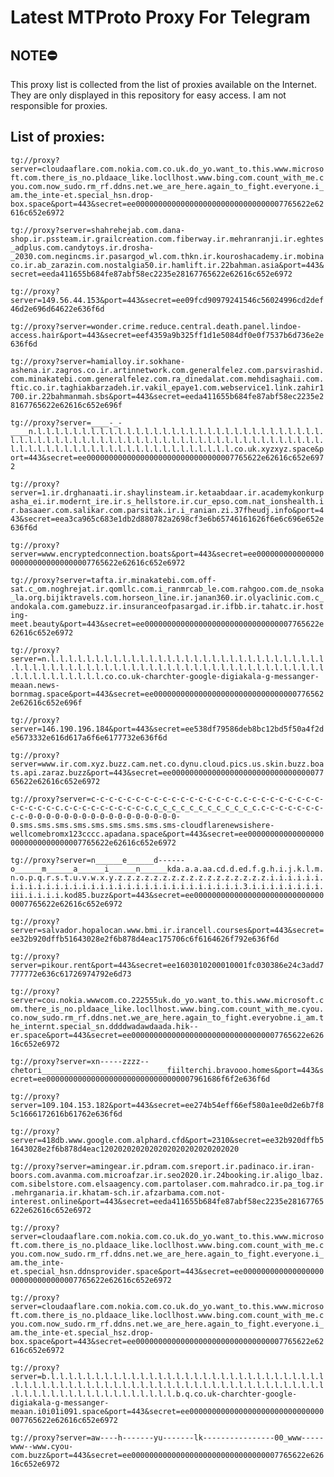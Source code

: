 # Latest MTProto Proxy For Telegram

## NOTE⛔

This proxy list is collected from the list of proxies available on the Internet. They are only displayed in this repository for easy access. I am not responsible for proxies.

## List of proxies:

`tg://proxy?server=cloudaaflare.com.nokia.com.co.uk.do_yo.want_to.this.www.microsoft.com.there_is_no.pldaace_like.locllhost.www.bing.com.count_with_me.cyou.com.now_sudo.rm_rf.ddns.net.we_are_here.again_to_fight.everyone.i_am.the_inte-et.special_hsn.drop-box.space&port=443&secret=ee000000000000000000000000000000007765622e62616c652e6972`

`tg://proxy?server=shahrehejab.com.dana-shop.ir.pssteam.ir.grailcreation.com.fiberway.ir.mehranranji.ir.eghtes_adplus.com.candytoys.ir.drosha-_2030.com.negincms.ir.pasargod_wl.com.thkn.ir.kouroshacademy.ir.mobinaco.ir.ab_zarazin.com.nostalgia50.ir.hamlift.ir.22bahman.asia&port=443&secret=eeda411655b684fe87abf58ec2235e28167765622e62616c652e6972`

`tg://proxy?server=149.56.44.153&port=443&secret=ee09fcd90979241546c56024996cd2def46d2e696d64622e636f6d`

`tg://proxy?server=wonder.crime.reduce.central.death.panel.lindoe-access.hair&port=443&secret=eef4359a9b325ff1d1e5084df0e0f7537b6d736e2e636f6d`

`tg://proxy?server=hamialloy.ir.sokhane-ashena.ir.zagros.co.ir.artinnetwork.com.generalfelez.com.parsvirashid.com.minakatebi.com.generalfelez.com.ra_dinedalat.com.mehdisaghaii.com.ftic.co.ir.taghiakbarzadeh.ir.vakil_epaye1.com.webservice1.link.zahir1700.ir.22bahmanmah.sbs&port=443&secret=eeda411655b684fe87abf58ec2235e28167765622e62616c652e696f`

`tg://proxy?server=____-_-____n.l.l.l.l.l.l.l.l.l.l.l.l.l.l.l.l.l.l.l.l.l.l.l.l.l.l.l.l.l.l.l.l.l.l.l.l.l.l.l.l.l.l.l.l.l.l.l.l.l.l.l.l.l.l.l.l.l.l.l.l.l.l.l.l.l.l.l.l.l.l.l.l.l.l.l.l.l.l.l.l.l.l.l.l.l.l.l.l.l.l.l.l.co.uk.xyzxyz.space&port=443&secret=ee000000000000000000000000000000007765622e62616c652e6972`

`tg://proxy?server=1.ir.drghanaati.ir.shaylinsteam.ir.ketaabdaar.ir.academykonkurpasha_ei.ir.modernt_ire.ir.s_hellstore.ir.cur_epso.com.nat_ionshealth.ir.basaaer.com.salikar.com.parsitak.ir.i_ranian.zi.37fheudj.info&port=443&secret=eea3ca965c683e1db2d880782a2698cf3e6b65746161626f6e6c696e652e636f6d`

`tg://proxy?server=www.encryptedconnection.boats&port=443&secret=ee000000000000000000000000000000007765622e62616c652e6972`

`tg://proxy?server=tafta.ir.minakatebi.com.off-sat.c_om.noghrejat.ir.qomllc.com.i_ranmrcab_le.com.rahgoo.com.de_nsoka_la.org.bijiktravels.com.horseon_line.ir.janan360.ir.olyaclinic.com.c_andokala.com.gamebuzz.ir.insuranceofpasargad.ir.ifbb.ir.tahatc.ir.hosting-meet.beauty&port=443&secret=ee000000000000000000000000000000007765622e62616c652e6972`

`tg://proxy?server=n.l.l.l.l.l.l.l.l.l.l.l.l.l.l.l.l.l.l.l.l.l.l.l.l.l.l.l.l.l.l.l.l.l.l.l.l.l.l.l.l.l.l.l.l.l.l.l.l.l.l.l.l.l.l.l.l.l.l.l.l.l.l.l.l.l.l.l.l.l.l.l.l.l.l.l.l.co.co.uk-charchter-google-digiakala-g-messanger-meaan.news-bornmag.space&port=443&secret=ee000000000000000000000000000000007765622e62616c652e696f`

`tg://proxy?server=146.190.196.184&port=443&secret=ee538df79586deb8bc12bd5f50a4f2de5673332e616d617a6f6e6177732e636f6d`

`tg://proxy?server=www.ir.com.xyz.buzz.cam.net.co.dynu.cloud.pics.us.skin.buzz.boats.api.zaraz.buzz&port=443&secret=ee000000000000000000000000000000007765622e62616c652e6972`

`tg://proxy?server=c-c-c-c-c-c-c-c-c-c-c-c-c-c-c-c-c.c-c-c-c-c-c-c-c-c-c-c-c-c-c-c.c-c-c-c-c-c-c-c-c-c.c_c_c_c_c_c_c_c_c_c_c_c.c-c-c-c-c-c-c-c-c-0-0-0-0-0-0-0-0-0-0-0-0-0-0-0-0-0-0.sms.sms.sms.sms.sms.sms.sms.sms.sms-cloudflarenewsishere-wellcomebromx123cccc.apadana.space&port=443&secret=ee000000000000000000000000000000007765622e62616c652e6972`

`tg://proxy?server=n______e______d------o______m______a______i______n______kda.a.a.aa.cd.d.ed.f.g.h.i.j.k.l.m.n.o.p.q.r.s.t.u.v.w.x.y.z.z.z.z.z.z.z.z.z.z.z.z.z.z.z.z.z.i.i.i.i.i.i.i.i.i.i.i.i.i.i.i.i.i.i.i.i.i.i.i.i.i.i.i.i.i.i.i.i.3.i.i.i.i.i.i.i.i.iii.i.i.i.i.kod85.buzz&port=443&secret=ee000000000000000000000000000000007765622e62616c652e6972`

`tg://proxy?server=salvador.hopalocan.www.bmi.ir.irancell.courses&port=443&secret=ee32b920dffb51643028e2f6b878d4eac175706c6f6164626f792e636f6d`

`tg://proxy?server=pikour.rent&port=443&secret=ee1603010200010001fc030386e24c3add7777772e636c61726974792e6d73`

`tg://proxy?server=cou.nokia.wwwcom.co.222555uk.do_yo.want_to.this.www.microsoft.com.there_is_no.pldaace_like.locllhost.www.bing.com.count_with_me.cyou.co.now_sudo.rm_rf.ddns.net.we_are_here.again_to_fight.everyobne.i_am.the_internt.special_sn.ddddwadawdaada.hik--er.space&port=443&secret=ee000000000000000000000000000000007765622e62616c652e6972`

`tg://proxy?server=xn-----zzzz--chetori____________________________fiilterchi.bravooo.homes&port=443&secret=ee000000000000000000000000000000007961686f6f2e636f6d`

`tg://proxy?server=109.104.153.182&port=443&secret=ee274b54eff66ef580a1ee0d2e6b7f85c1666172616b61762e636f6d`

`tg://proxy?server=418db.www.google.com.alphard.cfd&port=2310&secret=ee32b920dffb51643028e2f6b878d4eac1202020202020202020202020202020`

`tg://proxy?server=amingear.ir.pdram.com.sreport.ir.padinaco.ir.iran-boors.com.avanma.com.microafzar.ir.seo2020.ir.24booking.ir.aligo_lbaz.com.sibelstore.com.elsaagency.com.partolaser.com.mahradco.ir.pa_tog.ir.mehrganaria.ir.khatam-sch.ir.afzarbama.com.not-interest.online&port=443&secret=eeda411655b684fe87abf58ec2235e28167765622e62616c652e6972`

`tg://proxy?server=cloudaaflare.com.nokia.com.co.uk.do_yo.want_to.this.www.microsoft.com.there_is_no.pldaace_like.locllhost.www.bing.com.count_with_me.cyou.com.now_sudo.rm_rf.ddns.net.we_are_here.again_to_fight.everyone.i_am.the_inte-et.special_hsn.ddnsprovider.space&port=443&secret=ee000000000000000000000000000000007765622e62616c652e6972`

`tg://proxy?server=cloudaaflare.com.nokia.com.co.uk.do_yo.want_to.this.www.microsoft.com.there_is_no.pldaace_like.locllhost.www.bing.com.count_with_me.cyou.com.now_sudo.rm_rf.ddns.net.we_are_here.again_to_fight.everyone.i_am.the_inte-et.special_hsz.drop-box.space&port=443&secret=ee000000000000000000000000000000007765622e62616c652e6972`

`tg://proxy?server=b.l.l.l.l.l.l.l.l.l.l.l.l.l.l.l.l.l.l.l.l.l.l.l.l.l.l.l.l.l.l.l.l.l.l.l.l.l.l.l.l.l.l.l.l.l.l.l.l.l.l.l.l.l.l.l.l.l.l.l.l.l.l.l.l.l.l.l.l.l.l.l.l.l.l.l.l.l.l.l.l.l.l.l.l.b.q.co.uk-charchter-google-digiakala-g-messanger-meaan.i0i01i091.space&port=443&secret=ee000000000000000000000000000000007765622e62616c652e6972`

`tg://proxy?server=aw----h-------yu-------lk----------------00_www-----www--www.cyou-com.buzz&port=443&secret=ee000000000000000000000000000000007765622e62616c652e6972`

